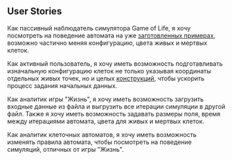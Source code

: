 ## User Stories

Как пассивный наблюдатель симулятора Game of Life, я хочу посмотреть на поведение автомата 
на уже [заготовленных примерах](https://www.youtube.com/watch?v=C2vgICfQawE&ab_channel=RationalAnimations&t=1m21s), возможно частично меняя конфигурацию,
цвета живых и мертвых клеток.

Как активный пользователь, я хочу иметь возможность подготавливать изначальную конфигурацию клеток не только указывая координаты отдельных живых точек, но и целых [конструкций](https://en.wikipedia.org/wiki/Conway%27s_Game_of_Life#Examples_of_patterns), чтобы ускорить процесс задания начальных данных.

Как аналитик игры "Жизнь", я хочу иметь возможность загрузить входные данные из файла и выгрузить 
все итерации симуляции в другой файл. Также я хочу иметь возможность
задавать размеры поля, время между итерациями автомата, цвета для живых и мертвых клеток.

Как аналитик клеточных автоматов, я хочу иметь возможность изменять правила автомата, чтобы посмотреть на поведение симуляций, отличных от игры "Жизнь".
